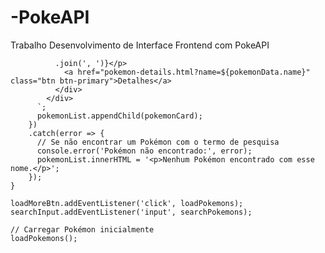 # -PokeAPI
Trabalho
Desenvolvimento de Interface Frontend com PokeAPI



              .join(', ')}</p>
                <a href="pokemon-details.html?name=${pokemonData.name}" class="btn btn-primary">Detalhes</a>
              </div>
            </div>
          `;
          pokemonList.appendChild(pokemonCard);
        })
        .catch(error => {
          // Se não encontrar um Pokémon com o termo de pesquisa
          console.error('Pokémon não encontrado:', error);
          pokemonList.innerHTML = '<p>Nenhum Pokémon encontrado com esse nome.</p>';
        });
    }

    loadMoreBtn.addEventListener('click', loadPokemons);
    searchInput.addEventListener('input', searchPokemons);
    
    // Carregar Pokémon inicialmente
    loadPokemons();
  </script>

</body>
</html>

